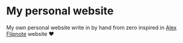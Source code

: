 # My personal website
My own personal website write in by hand from zero inspired in [Alex Flipnote](http://alexflipnote.xyz) website :heart:
